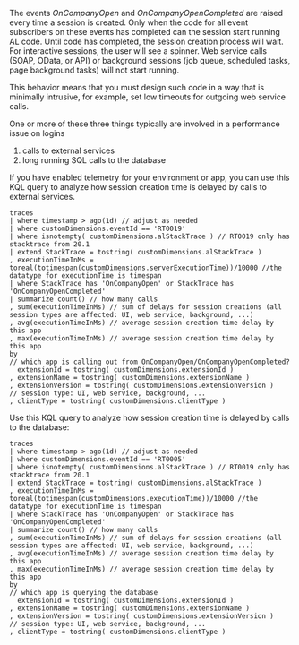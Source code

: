 The events _OnCompanyOpen_ and _OnCompanyOpenCompleted_ are raised every time a session is created. Only when the code for all event subscribers on these events has completed can the session start running AL code. Until code has completed, the session creation process will wait. For interactive sessions, the user will see a spinner. Web service calls (SOAP, OData, or API) or background sessions (job queue, scheduled tasks, page background tasks) will not start running.

This behavior means that you must design such code in a way that is minimally intrusive, for example, set low timeouts for outgoing web service calls.

One or more of these three things typically are involved in a performance issue on logins
1. calls to external services
2. long running SQL calls to the database

If you have enabled telemetry for your environment or app, you can use this KQL query to analyze how session creation time is delayed by calls to external services.

```Kusto
traces
| where timestamp > ago(1d) // adjust as needed
| where customDimensions.eventId == 'RT0019'
| where isnotempty( customDimensions.alStackTrace ) // RT0019 only has stacktrace from 20.1
| extend StackTrace = tostring( customDimensions.alStackTrace )
, executionTimeInMs = toreal(totimespan(customDimensions.serverExecutionTime))/10000 //the datatype for executionTime is timespan
| where StackTrace has 'OnCompanyOpen' or StackTrace has 'OnCompanyOpenCompleted'
| summarize count() // how many calls
, sum(executionTimeInMs) // sum of delays for session creations (all session types are affected: UI, web service, background, ...) 
, avg(executionTimeInMs) // average session creation time delay by this app
, max(executionTimeInMs) // average session creation time delay by this app
by 
// which app is calling out from OnCompanyOpen/OnCompanyOpenCompleted?
  extensionId = tostring( customDimensions.extensionId )
, extensionName = tostring( customDimensions.extensionName )
, extensionVersion = tostring( customDimensions.extensionVersion )
// session type: UI, web service, background, ...
, clientType = tostring( customDimensions.clientType )
```

Use this KQL query to analyze how session creation time is delayed by calls to the database:

```Kusto
traces
| where timestamp > ago(1d) // adjust as needed
| where customDimensions.eventId == 'RT0005'
| where isnotempty( customDimensions.alStackTrace ) // RT0019 only has stacktrace from 20.1
| extend StackTrace = tostring( customDimensions.alStackTrace )
, executionTimeInMs = toreal(totimespan(customDimensions.executionTime))/10000 //the datatype for executionTime is timespan
| where StackTrace has 'OnCompanyOpen' or StackTrace has 'OnCompanyOpenCompleted'
| summarize count() // how many calls
, sum(executionTimeInMs) // sum of delays for session creations (all session types are affected: UI, web service, background, ...) 
, avg(executionTimeInMs) // average session creation time delay by this app
, max(executionTimeInMs) // average session creation time delay by this app
by 
// which app is querying the database
  extensionId = tostring( customDimensions.extensionId )
, extensionName = tostring( customDimensions.extensionName )
, extensionVersion = tostring( customDimensions.extensionVersion )
// session type: UI, web service, background, ...
, clientType = tostring( customDimensions.clientType )
```
